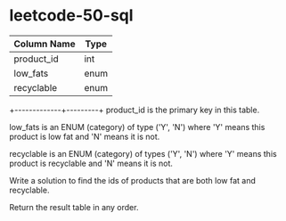 # leetcode-50-sql


| Column Name | Type    |
|-------------|---------|
| product_id  | int     |
| low_fats    | enum    |
| recyclable  | enum    |
+-------------+---------+
product_id is the primary key in this table.

low_fats is an ENUM (category) of type ('Y', 'N') where 'Y' means this product is low fat and 'N' means it is not.

recyclable is an ENUM (category) of types ('Y', 'N') where 'Y' means this product is recyclable and 'N' means it is not.

Write a solution to find the ids of products that are both low fat and recyclable.

Return the result table in any order.
